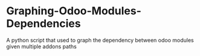 # Graphing-Odoo-Modules-Dependencies
A python script that used to graph the dependency between odoo modules given multiple addons paths
